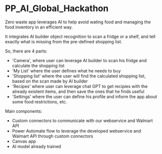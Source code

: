 # PP_AI_Global_Hackathon

Zero waste app leverages AI to help avoid wating food and managing the food inventory in an efficient way.

It integrates AI builder object recognition to scan a fridge or a shelf, and tell exactly what is missing from the pre-defined shopping list.

So, there are 4 parts:

 - 'Camera', where user can leverage AI builder to scan his fridge and calculate the shopping list
 - 'My List' where the user defines what he needs to buy
 - 'Shopping list' where the user will find the calculated shopping list, based on the scan made by AI builder
 - 'Recipes' where user can leverage chat GPT to get recipies with the already existent items, and then save the ones that he finds useful
 - 'Settings' where the user can define his profile and inform the app about some food restrictions, etc.


Main components:

 - Custom connectors to communicate with our webservice and Walmart API
 - Power Automate flow to leverage the developed webservice and Walmart API through custom connectors
 - Canvas app
 - AI model already trained
